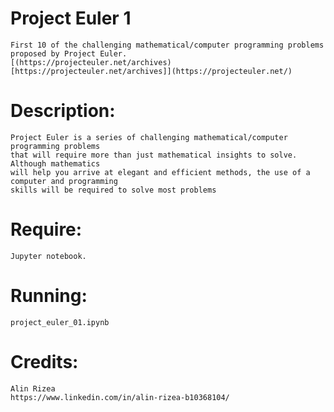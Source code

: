 
# **Project Euler 1**
    First 10 of the challenging mathematical/computer programming problems proposed by Project Euler.
    [(https://projecteuler.net/archives)[https://projecteuler.net/archives]](https://projecteuler.net/)

# **Description:**
    Project Euler is a series of challenging mathematical/computer programming problems 
    that will require more than just mathematical insights to solve. Although mathematics 
    will help you arrive at elegant and efficient methods, the use of a computer and programming 
    skills will be required to solve most problems

# **Require:**
    Jupyter notebook.

# **Running:**
    project_euler_01.ipynb

# **Credits:**
    Alin Rizea
    https://www.linkedin.com/in/alin-rizea-b10368104/


